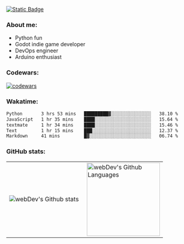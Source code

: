 [![Static Badge](https://img.shields.io/badge/Telegram-blue?style=flat&logo=telegram&link=https://t.me/sfkulagin)](https://t.me/sfkulagin)
### About me:

- Python fun
- Godot indie game developer
- DevOps engineer
- Arduino enthusiast

### Codewars:

[![codewars](https://www.codewars.com/users/talkafk/badges/large)](https://www.codewars.com/users/talkafk)

### Wakatime:

<!--START_SECTION:waka-->

```txt
Python       3 hrs 53 mins   █████████▓░░░░░░░░░░░░░░░   38.10 %
JavaScript   1 hr 35 mins    ████░░░░░░░░░░░░░░░░░░░░░   15.64 %
textmate     1 hr 34 mins    ████░░░░░░░░░░░░░░░░░░░░░   15.46 %
Text         1 hr 15 mins    ███░░░░░░░░░░░░░░░░░░░░░░   12.37 %
Markdown     41 mins         █▓░░░░░░░░░░░░░░░░░░░░░░░   06.74 %
```

<!--END_SECTION:waka-->

### GitHub stats:

<table>
  <tr>
    <td>
      <img align="left" src="http://github-readme-streak-stats.herokuapp.com?user=talkafk&theme=dark&background=000000" alt="webDev's Github stats" />
    </td>
    <td>
      <img height="195px" align="right" alt="webDev's Github Languages" src="https://github-readme-stats-sigma-five.vercel.app/api/top-langs/?username=talkafk&layout=compact&theme=vision-friendly-dark" />
    </td>
  </tr>
</table>
